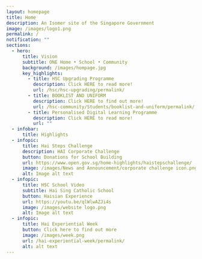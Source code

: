```yaml
---
layout: homepage
title: Home
description: An Isomer site of the Singapore Government
image: /images/logo1.png
permalink: /
notification: ""
sections:
  - hero:
      title: Vision
      subtitle: ONE Home • School • Community
      background: /images/hompage.jpg
      key_highlights:
        - title: HSC Upgrading Programme
          description: Click HERE to read more!
          url: /hsc/hsc-upgrading/permalink/
        - title: BOOKLIST AND UNIFORM
          description: Click HERE to find out more!
          url: /hsc-community/Students/booklist-and-uniform/permalink/
        - title: Personalised Digital Learning Programme
          description: Click HERE to read more!
          url: ""
  - infobar:
      title: Highlights
  - infopic:
      title: Hai Steps Challenge
      description: HAI Corporate Challenge
      button: Donations for School Building
      url: https://www.open.gov.sg/home-highlights/haistepschallenge/
      image: /images/News and Announcement/corporate challenge icon.png
      alt: Image alt text
  - infopic:
      title: HSC School Video
      subtitle: Hai Sing Catholic School
      button: Haisian Experience
      url: https://youtu.be/qlWlwAZJi4s
      image: /images/website logo.png
      alt: Image alt text
  - infopic:
      title: Hai Experiential Week
      button: Click here to find out more
      image: /images/week.png
      url: /hai-experiential-week/permalink/
      alt: alt text
---
```

